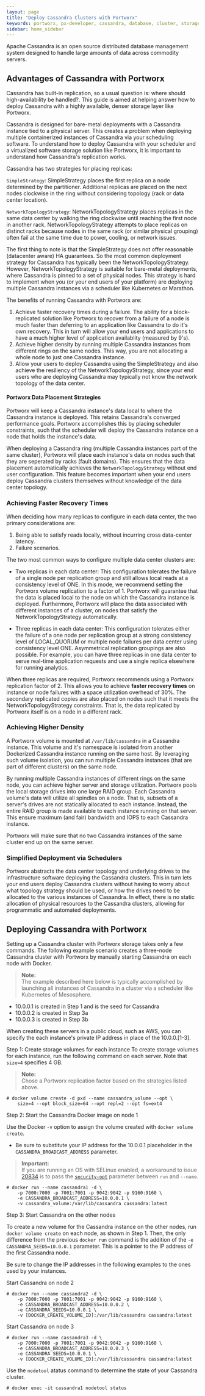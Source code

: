 ```yaml
---
layout: page
title: "Deploy Cassandra Clusters with Portworx"
keywords: portworx, px-developer, cassandra, database, cluster, storage
sidebar: home_sidebar
---
```

Apache Cassandra is an open source distributed database management system designed to handle large amounts of data across commodity servers.

## Advantages of Cassandra with Portworx
Cassandra has built-in replication, so a usual question is: where should high-availability be handled?.  This guide is aimed at helping answer how to deploy Cassandra with a highly available, denser storage layer like Portworx.

Cassandra is designed for bare-metal deployments with a Cassandra instance tied to a physical server.  This creates a problem when deploying multiple containerized instances of Cassandra via your scheduling software.  To understand how to deploy Cassandra with your scheduler and a virtualized software storage solution like Portworx, it is important to understand how Cassandra's replication works.

Cassandra has two strategies for placing replicas: 

`SimpleStrategy`: 
SimpleStrategy places the first replica on a node determined by the partitioner.  Additional replicas are placed on the next nodes clockwise in the ring without considering topology (rack or data center location).

`NetworkTopologyStrategy`:
NetworkTopologyStrategy places replicas in the same data center by walking the ring clockwise until reaching the first node in another rack.  NetworkTopologyStrategy attempts to place replicas on distinct racks because nodes in the same rack (or similar physical grouping) often fail at the same time due to power, cooling, or network issues.

The first thing to note is that the SimpleStrategy does not offer reasonable (datacenter aware) HA guarantees.  So the most common deployment strategy for Cassandra has typically been the NetworkTopologyStrategy.  However, NetworkTopologyStrategy is suitable for bare-metal deployments, where Cassandra is pinned to a set of physical nodes.  This strategy is hard to implement when you (or your end users of your platform) are deploying multiple Cassandra instances via a scheduler like Kubernetes or Marathon.

The benefits of running Cassandra with Portworx are:

1. Achieve faster recovery times during a failure.  The ability for a block-replicated solution like Portworx to recover from a failure of a node is much faster than deferring to an application like Cassandra to do it's own recovery.  This in turn will allow your end users and applications to have a much higher level of application availablity (measured by 9's).
1. Achieve higher density by running multiple Cassandra instances from different rings on the same nodes.  This way, you are not allocating a whole node to just one Cassandra instance.
2. Allow your users to deploy Cassandra using the SimpleStrategy and also achieve the resiliency of the NetworkTopologyStrategy, since your end users who are deploying Cassandra may typically not know the network topology of the data center.

#### Portworx Data Placement Strategies
Portworx will keep a Cassandra instance's data local to where the Cassandra instance is deployed.  This retains Cassandra's converged performance goals.  Portworx accomplishes this by placing scheduler constraints, such that the scheduler will deploy the Cassandra instance on a node that holds the instance's data.

When deploying a Cassandra ring (multiple Cassandra instances part of the same cluster), Portworx will place each instance's data on nodes such that they are seperated by racks (fault domains).  This ensures that the data placement automatically achieves the `NetworkTopologyStrategy` without end user configuration.  This feature becomes important when your end users deploy Cassandra clusters themselves without knowledge of the data center topology.

### Achieving Faster Recovery Times
When deciding how many replicas to configure in each data center, the two primary considerations are:
1. Being able to satisfy reads locally, without incurring cross data-center latency.
2. Failure scenarios.

The two most common ways to configure multiple data center clusters are:

* Two replicas in each data center: This configuration tolerates the failure of a single node per replication group and still allows local reads at a consistency level of ONE.  In this mode, we recommend setting the Portworx volume replication to a factor of 1.  Portworx will guarantee that the data is placed local to the node on which the Cassandra instance is deployed.  Furthermore, Portworx will place the data associated with different instances of a cluster, on nodes that satisfy the NetworkTopologyStrategy automatically.

* Three replicas in each data center: This configuration tolerates either the failure of a one node per replication group at a strong consistency level of LOCAL_QUORUM or multiple node failures per data center using consistency level ONE.
Asymmetrical replication groupings are also possible. For example, you can have three replicas in one data center to serve real-time application requests and use a single replica elsewhere for running analytics.

When three replicas are required, Portworx recommends using a Portworx replication factor of 2.  This allows you to achieve **faster recovery times** on instance or node failures with a space utilization overhead of 30%.  The secondary replicated copies are also placed on nodes such that it meets the NetworkTopologyStrategy constraints.  That is, the data replicated by Portworx itself is on a node in a different rack.

### Achieving Higher Density
A Portworx volume is mounted at `/var/lib/cassandra` in a Cassandra instance.  This volume and it's namespace is isolated from another Dockerized Cassandra instance running on the same host.  By leveraging such volume isolation, you can run multiple Cassandra instances (that are part of different clusters) on the same node.

By running multiple Cassandra instances of different rings on the same node, you can achieve higher server and storage utilization.  Portworx pools the local storage drives into one large RAID group.  Each Cassandra volume's data will utilize all spindles on a node.  That is, subsets of a server's drives are not statically allocated to each instance.  Instead, the entire RAID group is made available to each instance running on that server.  This ensure maximum (and fair) bandwidth and IOPS to each Cassandra instance.

Portworx will make sure that no two Cassandra instances of the same cluster end up on the same server.

### Simplified Deployment via Schedulers
Portworx abstracts the data center topology and underlying drives to the infrastructure software deploying the Cassandra clusters.  This in turn lets your end users deploy Cassandra clusters without having to worry about what topology strategy should be used, or how the drives need to be allocated to the various instances of Cassandra.  In effect, there is no static allocation of physical resources to the Cassandra clusters, allowing for programmatic and automated deployments.

## Deploying Cassandra with Portworx
Setting up a Cassandra cluster with Portworx storage takes only a few commands.  The following example scenario creates a three-node Cassandra cluster with Portworx by manually starting Cassandra on each node with Docker.

>**Note:**<br/>The example described here below is typically accomplished by launching all instances of Cassandra in a cluster via a scheduler like Kubernetes of Mesosphere.

* 10.0.0.1 is created in Step 1 and is the seed for Cassandra
* 10.0.0.2 is created in Step 3a
* 10.0.0.3 is created in Step 3b

When creating these servers in a public cloud, such as AWS, you can specify the each instance's private IP address in place of the 10.0.0.[1-3].

Step 1: Create storage volumes for each instance
To create storage volumes for each instance, run the following command on each server.  Note that `size=4` specifies 4 GB.

>**Note:**<br/>Chose a Portworx replication factor based on the strategies listed above.

```
# docker volume create -d pxd --name cassandra_volume --opt \
    size=4 --opt block_size=64 --opt repl=2 --opt fs=ext4
```

Step 2: Start the Cassandra Docker image on node 1

Use the Docker `-v` option to assign the volume created with `docker volume create`.

* Be sure to substitute your IP address for the 10.0.0.1 placeholder in the `CASSANDRA_BROADCAST_ADDRESS` parameter.

>**Important:**<br/>If you are running an OS with SELinux enabled, a workaround to issue [20834](https://github.com/docker/docker/pull/20834) is to pass the [`security-opt`](troubleshooting.html) parameter between `run` and `--name`.

```
# docker run --name cassandra1 -d \
    -p 7000:7000 -p 7001:7001 -p 9042:9042 -p 9160:9160 \
    -e CASSANDRA_BROADCAST_ADDRESS=10.0.0.1 \
    -v cassandra_volume:/var/lib/cassandra cassandra:latest
```

Step 3: Start Cassandra on the other nodes

To create a new volume for the Cassandra instance on the other nodes, run `docker volume create` on each node, as shown in Step 1. Then, the only difference from the previous `docker run` command is the addition of the `-e CASSANDRA_SEEDS=10.0.0.1` parameter. This is a pointer to the IP address of the first Cassandra node.  

Be sure to change the IP addresses in the following examples to the ones used by your instances.

Start Cassandra on node 2

```
# docker run --name cassandra2 -d \
    -p 7000:7000 -p 7001:7001 -p 9042:9042 -p 9160:9160 \
    -e CASSANDRA_BROADCAST_ADDRESS=10.0.0.2 \
    -e CASSANDRA_SEEDS=10.0.0.1 \
    -v [DOCKER_CREATE_VOLUME_ID]:/var/lib/cassandra cassandra:latest
```

Start Cassandra on node 3

```
# docker run --name cassandra3 -d \
    -p 7000:7000 -p 7001:7001 -p 9042:9042 -p 9160:9160 \
    -e CASSANDRA_BROADCAST_ADDRESS=10.0.0.3 \
    -e CASSANDRA_SEEDS=10.0.0.1 \
    -v [DOCKER_CREATE_VOLUME_ID]:/var/lib/cassandra cassandra:latest
```

Use the `nodetool` atatus command to determine the state of your Cassandra cluster.

```
# docker exec -it cassandra1 nodetool status
```
